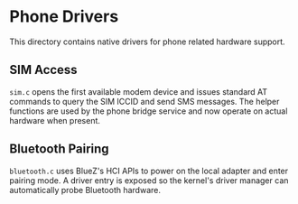 # Phone Drivers

This directory contains native drivers for phone related hardware support.

## SIM Access

`sim.c` opens the first available modem device and issues standard AT commands to
query the SIM ICCID and send SMS messages. The helper functions are used by the
phone bridge service and now operate on actual hardware when present.

## Bluetooth Pairing

`bluetooth.c` uses BlueZ's HCI APIs to power on the local adapter and enter
pairing mode. A driver entry is exposed so the kernel's driver manager can
automatically probe Bluetooth hardware.
